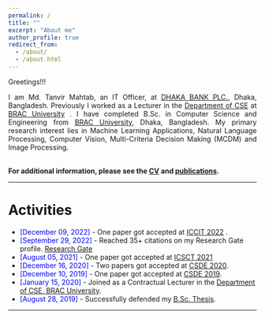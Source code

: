 ```yaml
---
permalink: /
title: ""
excerpt: "About me"
author_profile: true
redirect_from: 
  - /about/
  - /about.html
---
```


Greetings!!!

<div style="text-align: justify"> 

I am Md. Tanvir Mahtab, an IT Officer, at <a href="https://dhakabankltd.com/">DHAKA BANK PLC.</a>, Dhaka, Bangladesh. Previously I worked as a Lecturer in the <a href="https://www.bracu.ac.bd/academics/departments/computer-science-and-engineering">Department of CSE</a> at  <a href="https://www.bracu.ac.bd/">BRAC University</a> . I have completed B.Sc. in Computer Science and Engineering from <a href="https://www.bracu.ac.bd/">BRAC University</a>, Dhaka, Bangladesh. My primary research interest lies in Machine Learning Applications, Natural Language Processing, Computer Vision, Multi-Criteria Decision Making (MCDM) and Image Processing.<br /><br /></div>
   

**For additional information, please see the [CV](http://tanvir69.github.io/TanvirMahtab/cv/) and [publications](http://tanvir69.github.io/TanvirMahtab/publications/).**

-----------


# Activities 
* <span style="color:Blue"> [December 09, 2022] </span> - One paper got accepted at [ICCIT 2022](https://iccit.org.bd/2022/) .
* <span style="color:Blue"> [September 29, 2022] </span> - Reached 35+ citations on my Research Gate  profile. [Research Gate](https://www.researchgate.net/profile/Mohammad-Mahtab-2)
* <span style="color:Blue"> [August 05, 2021] </span> - One paper got accepted at [ICSCT 2021](https://ieeexplore.ieee.org/xpl/conhome/9642488/proceeding)
* <span style="color:Blue"> [December 16, 2020] </span> - Two papers got accepted at [CSDE 2020](https://ieeexplore.ieee.org/xpl/conhome/9411519/proceeding).
* <span style="color:Blue"> [December 10, 2019] </span> - One paper got accepted at [CSDE 2019](https://ieeexplore.ieee.org/xpl/conhome/9153550/proceeding).
* <span style="color:Blue"> [January 15, 2020] </span> - Joined as a Contractual Lecturer in the [Department of CSE, BRAC University](https://www.bracu.ac.bd/).
* <span style="color:Blue"> [August 28, 2019]  </span> - Successfully defended my [B.Sc. Thesis](https://tanvir69.github.io/files/Bsc_Thesis.pdf). 

<script type="text/javascript" src="//rf.revolvermaps.com/0/0/8.js?i=52vxgbx02tg&amp;m=0&amp;c=ff0000&amp;cr1=ffffff&amp;f=arial&amp;l=33" async="async"></script>

-----------



